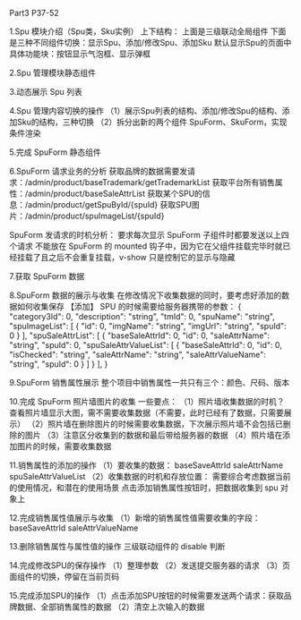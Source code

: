 Part3 P37-52

1.Spu 模块介绍（Spu类，Sku实例）
上下结构：
上面是三级联动全局组件
下面是三种不同组件切换：显示Spu、添加/修改Spu、添加Sku
默认显示Spu的页面中具体功能块：按钮显示气泡框、显示弹框

2.Spu 管理模块静态组件

3.动态展示 Spu 列表

4.Spu 管理内容切换的操作
（1）展示Spu列表的结构、添加/修改Spu的结构、添加Sku的结构，三种切换
（2）拆分出新的两个组件 SpuForm、SkuForm，实现条件渲染

5.完成 SpuForm 静态组件

6.SpuForm 请求业务的分析
获取品牌的数据需要发请求：/admin/product/baseTrademark/getTrademarkList
获取平台所有销售属性：/admin/product/baseSaleAttrList
获取某个SPU的信息：/admin/product/getSpuById/{spuId}
获取SPU图片：/admin/product/spuImageList/{spuId}

SpuForm 发请求的时机分析：
要求每次显示 SpuForm 子组件时都要发送以上四个请求
不能放在 SpuForm 的 mounted 钩子中，因为它在父组件挂载完毕时就已经挂载了且之后不会重复挂载，v-show 只是控制它的显示与隐藏

7.获取 SpuForm 数据

8.SpuForm 数据的展示与收集
在修改情况下收集数据的同时，要考虑好添加的数据如何收集保存
【添加】 SPU 的时候需要给服务器携带的参数：
{
  "category3Id": 0,
  "description": "string",
  "tmId": 0,
  "spuName": "string",
  "spuImageList": [
    {
      "id": 0,
      "imgName": "string",
      "imgUrl": "string",
      "spuId": 0
    }
  ],
  "spuSaleAttrList": [
    {
      "baseSaleAttrId": 0,
      "id": 0,
      "saleAttrName": "string",
      "spuId": 0,
      "spuSaleAttrValueList": [
        {
          "baseSaleAttrId": 0,
          "id": 0,
          "isChecked": "string",
          "saleAttrName": "string",
          "saleAttrValueName": "string",
          "spuId": 0
        }
      ]
    }
  ],
}

9.SpuForm 销售属性展示
整个项目中销售属性一共只有三个：颜色、尺码、版本

10.完成 SpuForm 照片墙图片的收集
一些要点：
（1）照片墙收集数据的时机？
  查看照片墙显示大图，需不需要收集数据（不需要，此时已经有了数据，只需要展示）
（2）照片墙在删除图片的时候需要收集数据，下次展示照片墙不会包括已删除的图片
（3）注意区分收集到的数据和最后带给服务器的数据
（4）照片墙在添加图片的时候，需要收集数据

11.销售属性的添加的操作
（1）要收集的数据：
baseSaveAttrId
saleAttrName
spuSaleAttrValueList
（2）收集数据的时机和存放位置：
需要综合考虑数据当前的使用情况，和潜在的使用场景
点击添加销售属性按钮时，把数据收集到 spu 对象上

12.完成销售属性值展示与收集
（1）新增的销售属性值需要收集的字段：
baseSaveAttrId
saleAttrValueName

13.删除销售属性与属性值的操作
三级联动组件的 disable 判断

14.完成修改SPU的保存操作
（1）整理参数
（2）发送提交服务器的请求
（3）页面组件的切换，停留在当前页码

15.完成添加SPU的操作
（1）点击添加SPU按钮的时候需要发送两个请求：获取品牌数据、全部销售属性的数据
（2）清空上次输入的数据
